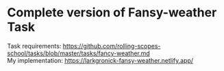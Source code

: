 # Complete version of Fansy-weather Task
Task requirements: 
https://github.com/rolling-scopes-school/tasks/blob/master/tasks/fancy-weather.md <br/>
My implementation:
https://larkgronick-fansy-weather.netlify.app/

 